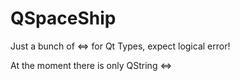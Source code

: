 # QSpaceShip
Just a bunch of <=> for Qt Types, expect logical error!

At the moment there is only QString <=>
